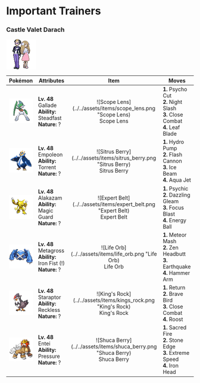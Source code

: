 # Important Trainers

### Castle Valet Darach

![Castle Valet Darach](../../assets/important_trainers/darach.png)

| Pokémon | Attributes | Item | Moves |
|:-------:|------------|:----:|-------|
| ![Gallade](../../assets/sprites/gallade/front.gif) | **Lv. 48** Gallade<br>**Ability:** Steadfast<br>**Nature:** ? | ![Scope Lens](../../assets/items/scope_lens.png "Scope Lens)<br><span class="tooltip" title="An item to be held by a Pokémon. It is a lens that boosts the holder’s critical-hit ratio.">Scope Lens</span> | **1.** Psycho Cut<br>**2.** Night Slash<br>**3.** Close Combat<br>**4.** Leaf Blade |
| ![Empoleon](../../assets/sprites/empoleon/front.gif) | **Lv. 48** Empoleon<br>**Ability:** Torrent<br>**Nature:** ? | ![Sitrus Berry](../../assets/items/sitrus_berry.png "Sitrus Berry)<br><span class="tooltip" title="A Poffin ingredient. It may be used or held by a Pokémon to heal the user’s HP a little.">Sitrus Berry</span> | **1.** Hydro Pump<br>**2.** Flash Cannon<br>**3.** Ice Beam<br>**4.** Aqua Jet |
| ![Alakazam](../../assets/sprites/alakazam/front.gif) | **Lv. 48** Alakazam<br>**Ability:** Magic Guard<br>**Nature:** ? | ![Expert Belt](../../assets/items/expert_belt.png "Expert Belt)<br><span class="tooltip" title="An item to be held by a Pokémon. It is a well-worn belt that slightly boosts the power of supereffective moves.">Expert Belt</span> | **1.** Psychic<br>**2.** Dazzling Gleam<br>**3.** Focus Blast<br>**4.** Energy Ball |
| ![Metagross](../../assets/sprites/metagross/front.gif) | **Lv. 48** Metagross<br>**Ability:** Iron Fist (!)<br>**Nature:** ? | ![Life Orb](../../assets/items/life_orb.png "Life Orb)<br><span class="tooltip" title="An item to be held by a Pokémon. It boosts the power of moves, but at the cost of some HP on each hit.">Life Orb</span> | **1.** Meteor Mash<br>**2.** Zen Headbutt<br>**3.** Earthquake<br>**4.** Hammer Arm |
| ![Staraptor](../../assets/sprites/staraptor/front.gif) | **Lv. 48** Staraptor<br>**Ability:** Reckless<br>**Nature:** ? | ![King's Rock](../../assets/items/kings_rock.png "King's Rock)<br><span class="tooltip" title="An item to be held by a Pokémon. It may cause the foe to flinch when the holder inflicts damage.">King's Rock</span> | **1.** Return<br>**2.** Brave Bird<br>**3.** Close Combat<br>**4.** Roost |
| ![Entei](../../assets/sprites/entei/front.gif) | **Lv. 48** Entei<br>**Ability:** Pressure<br>**Nature:** ? | ![Shuca Berry](../../assets/items/shuca_berry.png "Shuca Berry)<br><span class="tooltip" title="A Poffin ingredient. If held by a Pokémon, it weakens a foe’s supereffective Ground-type attack.">Shuca Berry</span> | **1.** Sacred Fire<br>**2.** Stone Edge<br>**3.** Extreme Speed<br>**4.** Iron Head |


